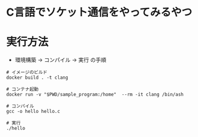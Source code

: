 # C言語でソケット通信をやってみるやつ

# 実行方法
- 環境構築 -> コンパイル -> 実行 の手順
```
# イメージのビルド
docker build . -t clang

# コンテナ起動
docker run -v "$PWD/sample_program:/home"  --rm -it clang /bin/ash

# コンパイル
gcc -o hello hello.c 

# 実行
./hello
```
